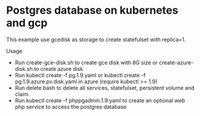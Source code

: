 Postgres database on kubernetes and gcp
=======================================


This example use gcedisk as storage to create statefulset with replica=1.

Usage
 * Run create-gce-disk.sh to create gce disk with 8G size or create-azure-disk.sh to create azure disk
 * Run kubectl create -f pg.1.9.yaml or kubectl create -f pg.1.9.azure.pv.disk.yaml in azure (require kubectl >= 1.9) 
 * Run delete.bash to delete all services, statefulset, persistent volume and claim.
 * Run kubectl create -f phppgadmin.1.9.yaml to create an optional web php service to access the postgres database

